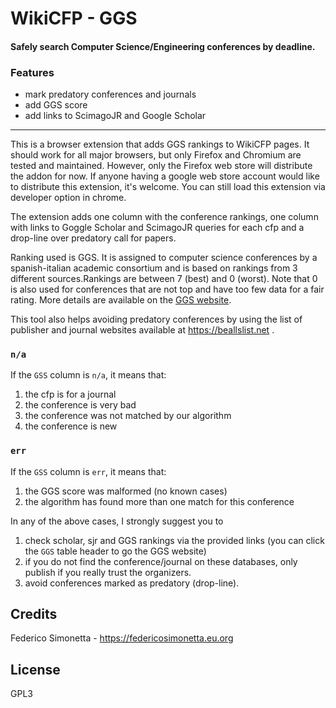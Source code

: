 # WikiCFP - GGS

#### Safely search Computer Science/Engineering conferences by deadline.

### Features

* mark predatory conferences and journals
* add GGS score
* add links to ScimagoJR and Google Scholar

---

This is a browser extension that adds GGS rankings to WikiCFP pages.  It should
work for all major browsers, but only Firefox and Chromium are tested and
maintained. However, only the Firefox web store will distribute the addon for
now. If anyone having a google web store account would like to distribute this
extension, it's welcome. You can still load this extension via developer option
in chrome.

The extension adds one column with the conference rankings, one column with 
links to Goggle Scholar and ScimagoJR queries for each cfp and a drop-line over
predatory call for papers.

Ranking used is GGS. It is assigned to computer science conferences by a
spanish-italian academic consortium and is based on rankings from 3 different
sources.Rankings are between 7 (best) and 0 (worst). Note that 0 is also used for
conferences that are not top and have too few data for a fair rating. More
details are available on the [GGS website](https://scie.lcc.uma.es:8443/).

 This tool also helps avoiding predatory conferences by using the list of
 publisher and journal websites available at https://beallslist.net .

### `n/a`
If the `GSS` column is `n/a`, it means that:
1. the cfp is for a journal
2. the conference is very bad
3. the conference was not matched by our algorithm
4. the conference is new

### `err`
If the `GSS` column is `err`, it means that:
1. the GGS score was malformed (no known cases)
2. the algorithm has found more than one match for this conference

In any of the above cases, I strongly suggest you to 
1. check scholar, sjr and GGS rankings via the provided links (you can click
   the `GGS` table header to go the GGS website)
2. if you do not find the conference/journal on these databases, only publish
   if you really trust the organizers.
3. avoid conferences marked as predatory (drop-line).

## Credits

Federico Simonetta - https://federicosimonetta.eu.org

## License

GPL3
